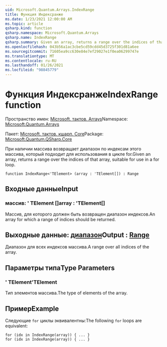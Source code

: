 ```yaml
---
uid: Microsoft.Quantum.Arrays.IndexRange
title: Функция Индексранже
ms.date: 1/23/2021 12:00:00 AM
ms.topic: article
qsharp.kind: function
qsharp.namespace: Microsoft.Quantum.Arrays
qsharp.name: IndexRange
qsharp.summary: Given an array, returns a range over the indices of that array, suitable for use in a for loop.
ms.openlocfilehash: 043b56a1ac3cbe5cd59cdd45d3725f301d81a6ee
ms.sourcegitcommit: 71605ea9cc630e84e7ef29027e1f0ea06299747e
ms.translationtype: MT
ms.contentlocale: ru-RU
ms.lasthandoff: 01/26/2021
ms.locfileid: "98845779"
---
```

# <a name="indexrange-function"></a><span data-ttu-id="0c966-102">Функция Индексранже</span><span class="sxs-lookup"><span data-stu-id="0c966-102">IndexRange function</span></span>

<span data-ttu-id="0c966-103">Пространство имен: [Microsoft. тактов. Arrays](xref:Microsoft.Quantum.Arrays)</span><span class="sxs-lookup"><span data-stu-id="0c966-103">Namespace: [Microsoft.Quantum.Arrays](xref:Microsoft.Quantum.Arrays)</span></span>

<span data-ttu-id="0c966-104">Пакет: [Microsoft. тактов. кшарп. Core](https://nuget.org/packages/Microsoft.Quantum.QSharp.Core)</span><span class="sxs-lookup"><span data-stu-id="0c966-104">Package: [Microsoft.Quantum.QSharp.Core](https://nuget.org/packages/Microsoft.Quantum.QSharp.Core)</span></span>


<span data-ttu-id="0c966-105">При наличии массива возвращает диапазон по индексам этого массива, который подходит для использования в цикле for.</span><span class="sxs-lookup"><span data-stu-id="0c966-105">Given an array, returns a range over the indices of that array, suitable for use in a for loop.</span></span>

```qsharp
function IndexRange<'TElement> (array : 'TElement[]) : Range
```


## <a name="input"></a><span data-ttu-id="0c966-106">Входные данные</span><span class="sxs-lookup"><span data-stu-id="0c966-106">Input</span></span>

### <a name="array--telement"></a><span data-ttu-id="0c966-107">массив: ' TElement []</span><span class="sxs-lookup"><span data-stu-id="0c966-107">array : 'TElement[]</span></span>

<span data-ttu-id="0c966-108">Массив, для которого должен быть возвращен диапазон индексов.</span><span class="sxs-lookup"><span data-stu-id="0c966-108">An array for which a range of indices should be returned.</span></span>



## <a name="output--range"></a><span data-ttu-id="0c966-109">Выходные данные: [диапазон](xref:microsoft.quantum.lang-ref.range)</span><span class="sxs-lookup"><span data-stu-id="0c966-109">Output : [Range](xref:microsoft.quantum.lang-ref.range)</span></span>

<span data-ttu-id="0c966-110">Диапазон для всех индексов массива.</span><span class="sxs-lookup"><span data-stu-id="0c966-110">A range over all indices of the array.</span></span>

## <a name="type-parameters"></a><span data-ttu-id="0c966-111">Параметры типа</span><span class="sxs-lookup"><span data-stu-id="0c966-111">Type Parameters</span></span>

### <a name="telement"></a><span data-ttu-id="0c966-112">' TElement</span><span class="sxs-lookup"><span data-stu-id="0c966-112">'TElement</span></span>

<span data-ttu-id="0c966-113">Тип элементов массива.</span><span class="sxs-lookup"><span data-stu-id="0c966-113">The type of elements of the array.</span></span>

## <a name="example"></a><span data-ttu-id="0c966-114">Пример</span><span class="sxs-lookup"><span data-stu-id="0c966-114">Example</span></span>

<span data-ttu-id="0c966-115">Следующие `for` циклы эквивалентны:</span><span class="sxs-lookup"><span data-stu-id="0c966-115">The following `for` loops are equivalent:</span></span>

```qsharp
for (idx in IndexRange(array)) { ... }
for (idx in IndexRange(array)) { ... }
```